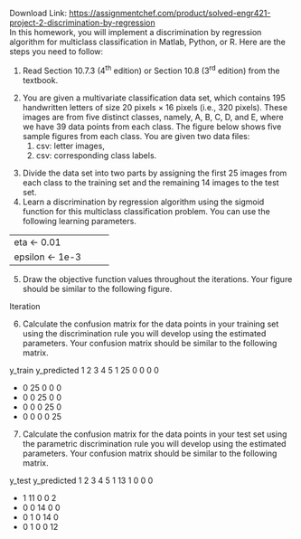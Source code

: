 Download Link: https://assignmentchef.com/product/solved-engr421-project-2-discrimination-by-regression
<br>
In this homework, you will implement a discrimination by regression algorithm for multiclass classification in Matlab, Python, or R. Here are the steps you need to follow:

<ol>

 <li>Read Section 10.7.3 (4<sup>th</sup> edition) or Section 10.8 (3<sup>rd</sup> edition) from the textbook.</li>

</ol>




<ol start="2">

 <li>You are given a multivariate classification data set, which contains 195 handwritten letters of size 20 pixels × 16 pixels (i.e., 320 pixels). These images are from five distinct classes, namely, A, B, C, D, and E, where we have 39 data points from each class. The figure below shows five sample figures from each class. You are given two data files:

  <ol>

   <li>csv: letter images,</li>

   <li>csv: corresponding class labels.</li>

  </ol></li>

</ol>







<ol start="3">

 <li>Divide the data set into two parts by assigning the first 25 images from each class to the training set and the remaining 14 images to the test set.</li>

 <li>Learn a discrimination by regression algorithm using the sigmoid function for this multiclass classification problem. You can use the following learning parameters.</li>

</ol>

<table width="144">

 <tbody>

  <tr>

   <td width="106">eta &lt;- 0.01</td>

   <td width="38"> </td>

  </tr>

  <tr>

   <td colspan="2" width="144">epsilon &lt;- 1e-3</td>

  </tr>

 </tbody>

</table>

<ol start="5">

 <li>Draw the objective function values throughout the iterations. Your figure should be similar to the following figure.</li>

</ol>

Iteration

<ol start="6">

 <li>Calculate the confusion matrix for the data points in your training set using the discrimination rule you will develop using the estimated parameters. Your confusion matrix should be similar to the following matrix.</li>

</ol>




y_train y_predicted  1  2  3  4  5           1 25  0  0  0  0

<ul>

 <li>0 25 0  0  0</li>

 <li>0 0 25  0  0</li>

 <li>0 0  0 25  0</li>

 <li>0 0  0  0 25</li>

</ul>




<ol start="7">

 <li>Calculate the confusion matrix for the data points in your test set using the parametric discrimination rule you will develop using the estimated parameters. Your confusion matrix should be similar to the following matrix.</li>

</ol>




y_test y_predicted  1  2  3  4  5           1 13  1  0  0  0

<ul>

 <li>1 11 0  0  2</li>

 <li>0 0 14  0  0</li>

 <li>0 1  0 14  0</li>

 <li>0 1  0  0 12</li>

</ul>


